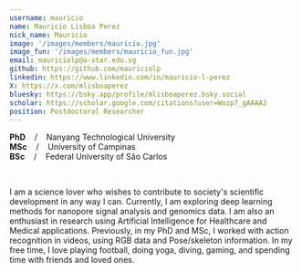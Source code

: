 ```yaml
---
username: mauricio
name: Mauricio Lisboa Perez
nick_name: Mauricio
image: '/images/members/mauricio.jpg'
image_fun: '/images/members/mauricio_fun.jpg'
email: mauriciolp@a-star.edu.sg
github: https://github.com/mauriciolp
linkedin: https://www.linkedin.com/in/mauricio-l-perez
X: https://x.com/mlisboaperez
bluesky: https://bsky.app/profile/mlisboaperez.bsky.social
scholar: https://scholar.google.com/citations?user=Wozp7_gAAAAJ
position: Postdoctoral Researcher
---
```


**PhD** &nbsp;&nbsp; / &nbsp;&nbsp; Nanyang Technological University<br>
**MSc** &nbsp;&nbsp; / &nbsp;&nbsp; University of Campinas<br>
**BSc** &nbsp;&nbsp; / &nbsp;&nbsp;  Federal University of São Carlos

<br/>

I am a science lover who wishes to contribute to society's scientific development in any way I can. Currently, I am exploring deep learning methods for nanopore signal analysis and genomics data. I am also an enthusiast in research using Artificial Intelligence for Healthcare and Medical applications. Previously, in my PhD and MSc, I worked with action recognition in videos, using RGB data and Pose/skeleton information. In my free time, I love playing football, doing yoga, diving, gaming, and spending time with friends and loved ones. 